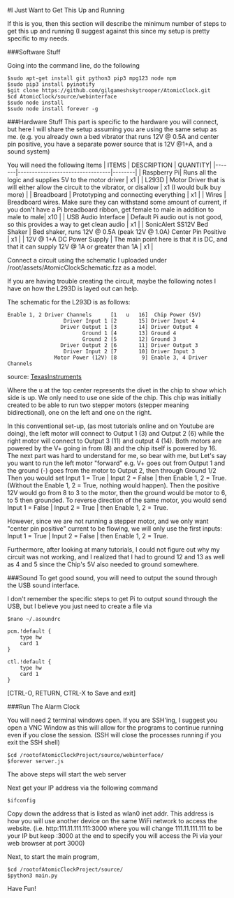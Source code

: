 #I Just Want to Get This Up and Running

If this is you, then this section will describe the minimum number of steps to get this up and running (I suggest against this since my setup is pretty specific to my needs.

###Software Stuff

Going into the command line, do the following

```
$sudo apt-get install git python3 pip3 mpg123 node npm
$sudo pip3 install pyinotify
$git clone https://github.com/gilgameshskytrooper/AtomicClock.git
$cd AtomicClock/source/webinterface
$sudo node install
$sudo node install forever -g
```


###Hardware Stuff
This part is specific to the hardware you will connect, but here I will share the setup assuming you are using the same setup as me. (e.g. you already own a bed vibrator that runs 12V @ 0.5A and center pin positive, you have a separate power source that is 12V @1+A, and a sound system)

You will need the following Items
| ITEMS | DESCRIPTION | QUANTITY|
|-------|---------------------------------|--------|
| Raspberry Pi| Runs all the logic and supplies 5V to the motor driver | x1 |
| L293D | Motor Driver that is will either allow the circuit to the vibrator, or disallow | x1 (I would bulk buy more) |
| Breadboard | Prototyping and connecting everything | x1 |
| Wires | Breadboard wires. Make sure they can withstand some amount of current, if you don't have a Pi breadboard ribbon, get female to male in addition to male to male| x10 |
| USB Audio Interface | Default Pi audio out is not good, so this provides a way to get clean audio | x1 |
| SonicAlert SS12V Bed Shaker | Bed shaker, runs 12V @ 0.5A (peak 12V @ 1.0A) Center Pin Positive | x1 |
| 12V @ 1+A DC Power Supply | The main point here is that it is DC, and that it can supply 12V @ 1A or greater than 1A | x1 |

Connect a circuit using the schematic I uploaded under /root/assets/AtomicClockSchematic.fzz as a model.

If you are having trouble creating the circuit, maybe the following notes I have on how the L293D is layed out can help.

The schematic for the L293D is as follows:

```
Enable 1, 2 Driver Channels      [1   u   16]  Chip Power (5V)
                  Driver Input 1 [2       15] Driver Input 4
                 Driver Output 1 [3       14] Driver Output 4
                        Ground 1 [4       13] Ground 4
                        Ground 2 [5       12] Ground 3
                 Driver Output 2 [6       11] Driver Output 3
                  Driver Input 2 [7       10] Driver Input 3
               Motor Power (12V) [8        9] Enable 3, 4 Driver Channels
```

source: [TexasInstruments](http://www.ti.com/lit/ds/symlink/l293.pdf)

Where the u at the top center represents the divet in the chip to show which side is up. We only need to use one side of the chip.
This chip was initially created to be able to run two stepper motors (stepper meaning bidirectional), one on the left and one on the right.

In this conventional set-up, (as most tutorials online and on Youtube are doing), the left motor will connect to Output 1 (3) and Output 2 (6) while the right motor will connect to Output 3 (11) and output 4 (14). Both motors are powered by the V+ going in from (8) and the chip itself is powered by 16. The next part was hard to understand for me, so bear with me, but Let's say you want to run the left motor "forward" e.g. V+ goes out from Output 1 and the ground (-) goes from the motor to Output 2, then through Ground 1/2 Then you would set Input 1 = True | Input 2 = False | then Enable 1, 2 = True. (Without the Enable 1, 2 = True, nothing would happen). Then the positive 12V would go from 8 to 3 to the motor, then the ground would be motor to 6, to 5 then grounded. To reverse direction of the same motor, you would send Input 1 = False | Input 2 = True | then Enable 1, 2 = True.

However, since we are not running a stepper motor, and we only want "center pin positive" current to be flowing, we will only use the first inputs: Input 1 = True | Input 2 = False | then Enable 1, 2 = True.

Furthermore, after looking at many tutorials, I could not figure out why my circuit was not working, and I realized that I had to ground 12 and 13  as well as 4 and 5 since the Chip's 5V also needed to ground somewhere.

###Sound
To get good sound, you will need to output the sound through the USB sound interface.

I don't remember the specific steps to get Pi to output sound through the USB, but I believe you just need to create a file via

```
$nano ~/.asoundrc

pcm.!default {
    type hw
    card 1
}

ctl.!default {
    type hw
    card 1
}
```

[CTRL-O, RETURN, CTRL-X to Save and exit]

###Run The Alarm Clock

You will need 2 terminal windows open. If you are SSH'ing, I suggest you open a VNC Window as this will allow for the programs to continue running even if you close the session. (SSH will close the processes running if you exit the SSH shell)

```
$cd /rootofAtomicClockProject/source/webinterface/
$forever server.js
```

The above steps will start the web server

Next get your IP address via the following command

```
$ifconfig
```

Copy down the address that is listed as wlan0 inet addr. This address is how you will use another device on the same WiFi network to access the website. (i.e. http:111.11.111.111:3000 where you will change 111.11.111.111 to be your IP but keep :3000 at the end to specify you will access the Pi via your web browser at port 3000)

Next, to start the main program,

```
$cd /rootofAtomicClockProject/source/
$python3 main.py
```

Have Fun!